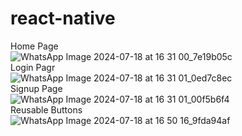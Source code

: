 # react-native
Home Page<BR>
![WhatsApp Image 2024-07-18 at 16 31 00_7e19b05c](https://github.com/user-attachments/assets/55b88ba0-1f80-473b-913e-ee8b705a508e)<br>
Login Pagr<br>
![WhatsApp Image 2024-07-18 at 16 31 01_0ed7c8ec](https://github.com/user-attachments/assets/9224982a-fbb0-4677-8b99-04f02a945ccb)<br>
Signup Page<BR>
![WhatsApp Image 2024-07-18 at 16 31 01_00f5b6f4](https://github.com/user-attachments/assets/68160b36-1bab-4cea-80ec-de09c0557783)<br>
Reusable Buttons<BR>
![WhatsApp Image 2024-07-18 at 16 50 16_9fda94af](https://github.com/user-attachments/assets/fc4fa590-8b43-4bbf-8a03-bb8142c4a093)


